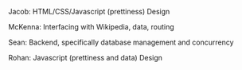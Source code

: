 Jacob: HTML/CSS/Javascript (prettiness) Design

McKenna: Interfacing with Wikipedia, data, routing

Sean: Backend, specifically database management and concurrency

Rohan: Javascript (prettiness and data) Design